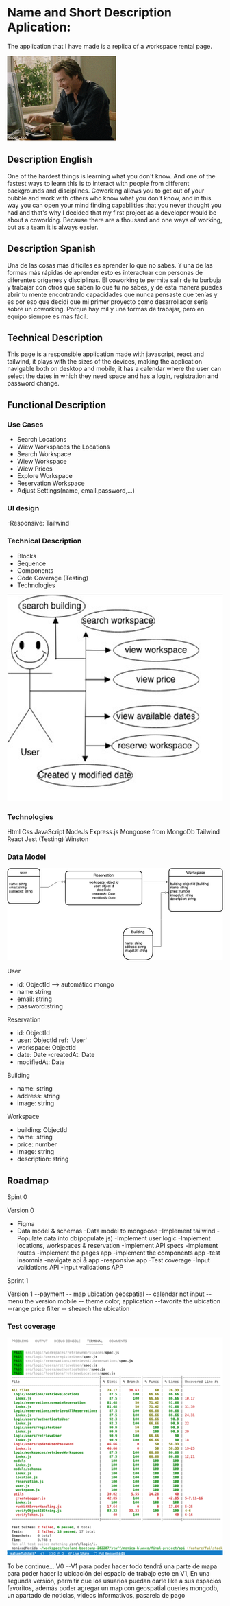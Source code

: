 # Name and Short Description Aplication: 
The application that I have made is a replica of a workspace rental page.


![](./images/giphy.gif)


## Description English

One of the hardest things is learning what you don't know. And one of the fastest ways to learn this is to interact with people from different backgrounds and disciplines. Coworking allows you to get out of your bubble and work with others who know what you don't know, and in this way you can open your mind finding capabilities that you never thought you had and that's why I decided that my first project as a developer would be about a coworking.
Because there are a thousand and one ways of working, but as a team it is always easier.

## Description Spanish

Una de las cosas más difíciles es aprender lo que no sabes. Y una de las formas más rápidas de aprender esto es interactuar con personas de diferentes orígenes y disciplinas. El coworking te permite salir de tu burbuja y trabajar con otros que saben lo que tú no sabes, y de esta manera puedes abrir tu mente encontrando capacidades que nunca pensaste que tenías y es por eso que decidí que mi primer proyecto como desarrollador sería sobre un coworking.
Porque hay mil y una formas de trabajar, pero en equipo siempre es más fácil.

## Technical Description
This page is a responsible application made with javascript, react and tailwind, it plays with the sizes of the devices, making the application navigable both on desktop and mobile, it has a calendar where the user can select the dates in which they need space and has a login, registration and password change.



## Functional Description

### Use Cases

- Search Locations
- Wiew Workspaces the Locations
- Search Workspace
- Wiew Workspace
- Wiew Prices
- Explore Workspace
- Reservation Workspace
- Adjust Settings(name, email,password,...)

### UI design
-Responsive: Tailwind

### Technical Description
- Blocks
- Sequence
- Components
- Code Coverage (Testing)
- Technologies

![](./images/model.jpg)

### Technologies
Html
Css 
JavaScript
NodeJs 
Express.js
Mongoose from  MongoDb
Tailwind
React
Jest (Testing) 
Winston

### Data Model

![](./images/dataModel.jpg)

 User
- id: ObjectId --> automático mongo
- name:string
- email: string
- password:string

Reservation
- id: ObjectId 
- user: ObjectId ref: 'User'
- workspace: ObjectId
- date: Date
-createdAt: Date
- modifiedAt: Date

Building
- name: string
- address: string
- image: string

Workspace
- building: ObjectId
- name: string
- price: number
- image: string
- description: string


## Roadmap

Spint 0

Version 0
- Figma
- Data model & schemas
-Data model to mongoose
-Implement tailwind
-Populate data into db(populate.js)
-Implement user logic
-Implement locations, workspaces & reservation
-Implement API specs
-implement routes
-implement the pages app
-implement the components app
-test insomnia
-navigate api & app
-responsive app
-Test coverage
-Input validations API
-Input validations APP

Sprint 1

Version 1
--payment 
-- map ubication geospatial 
-- calendar not input
-- menu the version mobile
-- theme color, application
--favorite the ubication
--range price filter
-- shearch the ubication

### Test coverage

![](./images/coverage.png)

To be continue... V0 --V1   para poder hacer todo tendrá una parte de mapa para poder hacer la ubicación del espacio de trabajo esto en V1,
En una segunda versión, permitir que los usuarios puedan darle like a sus espacios favoritos, además poder agregar un map con geospatial queries mongodb, un apartado de noticias, videos informativos, pasarela de pago

